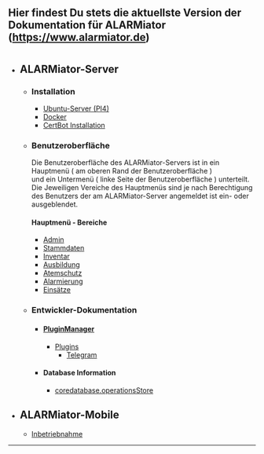 Hier findest Du stets die aktuellste Version der Dokumentation für ALARMiator (https://www.alarmiator.de)
---
#
* ## ALARMiator-Server
  * ### Installation
    * [Ubuntu-Server (PI4)](ALARMiator-Server/Installation/Installation-eine-Raspberry-PI4-mit-Ubuntu-Server-und-ALARMiator-Server.md)
    * [Docker](ALARMiator-Server/Installation/Using-docker-to-run-the-ALARMiator-Server.md)
    * [CertBot Installation](ALARMiator-Server/Installation/CertBot_installation.md)

  * ### Benutzeroberfläche
    Die Benutzeroberfläche des ALARMiator-Servers ist in ein Hauptmenü ( am oberen Rand der Benutzeroberfläche )  
    und ein Untermenü ( linke Seite der Benutzeroberfläche ) unterteilt.  
    Die Jeweiligen Vereiche des Hauptmenüs sind je nach Berechtigung des Benutzers der am ALARMiator-Server angemeldet ist ein- oder ausgeblendet.  

    #### Hauptmenü - Bereiche
    * [Admin](ALARMiator-Server/WebUI/Admin/Admin.md)
    * [Stammdaten]()
    * [Inventar]()
    * [Ausbildung]()
    * [Atemschutz]()
    * [Alarmierung](ALARMiator-Server/WebUI/Alarmierung/Alarmierung.md)
    * [Einsätze]()

  * ### Entwickler-Dokumentation
    * #### [PluginManager](ALARMiator-Server/WebUI/Admin/Plugins/PluginManager.md)
        * [Plugins](ALARMiator-Server/WebUI/Admin/Plugins/Plugins.md)
          * [Telegram](ALARMiator-Server/WebUI/Admin/Plugins/Telegram-Plugin.md)
    * #### Database Information
      * [coredatabase.operationsStore](ALARMiator-Server/Table-coredatabase.operationsStore.md)

* ## ALARMiator-Mobile
  * [Inbetriebnahme](ALARMiator-Mobile/Inbetriebnahme/ALARMiator-Mobile-Inbetriebnahme.md)
---
